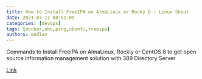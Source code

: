 ```yaml
---
title: How to Install FreeIPA on AlmaLinux or Rocky 8 - Linux Shout
date: 2021-07-11 08:51:09
categories: [devops]
tags: [docker,who,ping,ubuntu,freeipa]
authors: sedlav
---
```


Commands to Install FreeIPA on AlmaLinux, Rockly or CentOS 8 to get open source information management solution with 389 Directory Server

[Link](https://www.how2shout.com/linux/how-to-install-freeipa-on-almalinux-or-rocky-8/)
